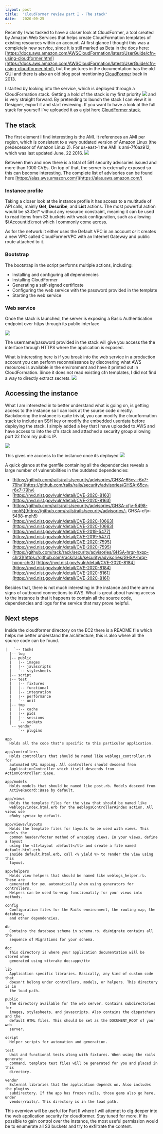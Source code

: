 ```yaml
---
layout: post
title:  "CloudFormer review part I - The stack"
date:   2020-09-25
---
```


Recently I was tasked to have a closer look at CloudFormer, a tool created by Amazon Web Services that helps create CloudFormation templates of existing resources within an account. At first glance I thought this was a completely new service, since it is still marked as Beta in the docs here: [https://docs.aws.amazon.com/AWSCloudFormation/latest/UserGuide/cfn-using-cloudformer.html](https://docs.aws.amazon.com/AWSCloudFormation/latest/UserGuide/cfn-using-cloudformer.html), but the pictures in the documentation has the old GUI and there is also an old blog post mentioning [CloudFormer](https://aws.amazon.com/blogs/devops/building-aws-cloudformation-templates-using-cloudformer) back in 2013. 

I started by looking into the service, which is deployed through a CloudFormation stack. Getting a hold of the stack is my first priority ![](/image/cloudformerstack.jpg) and is very straight forward. By pretending to launch the stack I can view it in Designer, export it and start reviewing. If you want to have a look at the full stack for yourself I've uploaded it as a gist here [CloudFormer stack](https://gist.github.com/karimelmel/f5a0e9c975bc9b43fd3371c27662f090).

## The stack
The first element I find interesting is the AMI. It references an AMI per region, which is consistent to a very outdated version of Amazon Linux (the predecessor of Amazon Linux 2). For us-east-1 the AMI is ami-7f6aa912, which was last updated June, 22 2016. 
![](/image/ami.JPG)

Between then and now there is a total of 591 security advisories issued and more than 1000 CVEs. On top of that, the server is externally exposed so this can become interesting. The complete list of advisories can be found here [https://alas.aws.amazon.com/](https://alas.aws.amazon.com/)


### Instance profile
Taking a closer look at the instance profile it has access to a multitude of API calls, mainly **Get**, **Describe**, and **List** actions. The most powerful action would be s3:Get* without any resource constraint, meaning it can be used to read items from S3 buckets with weak configuration, such as allowing ${AccountId}:root which I commonly come across.

As for the network it either uses the Default VPC in an account *or* it creates a new VPC called CloudFormerVPC with an Internet Gateway and public route attached to it.

### Bootstrap
The bootstrap in the script performs multiple actions, including:
- Installing and configuring all dependencies
- Installing CloudFormer
- Generating a self-signed certificate
- Configuring the web service with the password provided in the template
- Starting the web service


### Web service
Once the stack is launched, the server is exposing a Basic Authentication endpoint over https through its public interface 

![](/image/auth.JPG)

The username/password provided in the stack will give you access the the interface through HTTPS where the application is exposed. 

What is interesting here is if you break into the web service in a production account you can perform reconnaissance by discovering what AWS resources is available in the environment and have it printed out in CloudFormation. Since it does not read existing cfn templates, I did not find a way to directly extract secrets.
![](/image/recon.JPG)

## Accessing the instance
What I am interested in to better understand what is going on, is getting access to the instance so I can look at the source code directly. Backdooring the instance is quite trivial, you can modify the cloudformation stack to include an SSH key or modify the embedded userdata before deploying the stack. 
I simply added a key that I have uploaded to AWS and have access to into the cfn stack and attached a security group allowing port 22 from my public IP. 

![](/image/cfnupdate.JPG)

This gives me acccess to the instance once its deployed
![](/image/instance.JPG)

A quick glance at the gemfile containing all the dependencies reveals a large number of vulnerabilities in the outdated dependencies:
- [https://github.com/rails/rails/security/advisories/GHSA-65cv-r6x7-79hv](https://github.com/rails/rails/security/advisories/GHSA-65cv-r6x7-79hv)
- [https://nvd.nist.gov/vuln/detail/CVE-2020-8163](https://nvd.nist.gov/vuln/detail/CVE-2020-8163)
- [https://github.com/rails/rails/security/advisories/GHSA-cfjv-5498-mph5](https://github.com/rails/rails/security/advisories/- GHSA-cfjv-5498-mph5)
- [https://nvd.nist.gov/vuln/detail/CVE-2020-10663](https://nvd.nist.gov/vuln/detail/CVE-2020-10663)
- [https://nvd.nist.gov/vuln/detail/CVE-2019-5477](https://nvd.nist.gov/vuln/detail/CVE-2019-5477)
- [https://nvd.nist.gov/vuln/detail/CVE-2020-7595](https://nvd.nist.gov/vuln/detail/CVE-2020-7595)
- [https://github.com/rack/rack/security/advisories/GHSA-hrqr-hxpp-chr3](https://github.com/rack/rack/security/advisories/GHSA-hrqr-hxpp-chr3)
[https://nvd.nist.gov/vuln/detail/CVE-2020-8184](https://nvd.nist.gov/vuln/detail/CVE-2020-8184)
[https://nvd.nist.gov/vuln/detail/CVE-2020-8161](https://nvd.nist.gov/vuln/detail/CVE-2020-8161)

Besides that, there is not much interesting in the instance and there are no signs of outbound connections to AWS. What is great about having access to the instance is that it happens to contain all the source code, dependencies and logs for the service that may prove helpful.

## Next steps
Inside the cloudformer directory on the EC2 there is a README file which helps me better understand the architecture, this is also where all the source code can be found.

```   
|   `-- tasks
  |-- log
  |-- public
  |   |-- images
  |   |-- javascripts
  |   `-- stylesheets
  |-- script
  |-- test
  |   |-- fixtures
  |   |-- functional
  |   |-- integration
  |   |-- performance
  |   `-- unit
  |-- tmp
  |   |-- cache
  |   |-- pids
  |   |-- sessions
  |   `-- sockets
  `-- vendor
      `-- plugins

app
  Holds all the code that's specific to this particular application.

app/controllers
  Holds controllers that should be named like weblogs_controller.rb for
  automated URL mapping. All controllers should descend from
  ApplicationController which itself descends from ActionController::Base.

app/models
  Holds models that should be named like post.rb. Models descend from
  ActiveRecord::Base by default.

app/views
  Holds the template files for the view that should be named like
  weblogs/index.html.erb for the WeblogsController#index action. All views use
  eRuby syntax by default.

app/views/layouts
  Holds the template files for layouts to be used with views. This models the
  common header/footer method of wrapping views. In your views, define a layout
  using the <tt>layout :default</tt> and create a file named default.html.erb.
  Inside default.html.erb, call <% yield %> to render the view using this
  layout.

app/helpers
  Holds view helpers that should be named like weblogs_helper.rb. These are
  generated for you automatically when using generators for controllers.
  Helpers can be used to wrap functionality for your views into methods.

config
  Configuration files for the Rails environment, the routing map, the database,
  and other dependencies.

db
  Contains the database schema in schema.rb. db/migrate contains all the
  sequence of Migrations for your schema.

doc
  This directory is where your application documentation will be stored when
  generated using <tt>rake doc:app</tt>

lib
  Application specific libraries. Basically, any kind of custom code that
  doesn't belong under controllers, models, or helpers. This directory is in
  the load path.

public
  The directory available for the web server. Contains subdirectories for
  images, stylesheets, and javascripts. Also contains the dispatchers and the
  default HTML files. This should be set as the DOCUMENT_ROOT of your web
  server.

script
  Helper scripts for automation and generation.

test
  Unit and functional tests along with fixtures. When using the rails generate
  command, template test files will be generated for you and placed in this
  directory.

vendor
  External libraries that the application depends on. Also includes the plugins
  subdirectory. If the app has frozen rails, those gems also go here, under
  vendor/rails/. This directory is in the load path.
  ```

This overview will be useful for Part II where I will attempt to dig deeper into the web application security for cloudformer. Stay tuned for more. If its possible to gain control over the instance, the most useful permission would be to enumerate all S3 buckets and try to exfiltrate the content.

